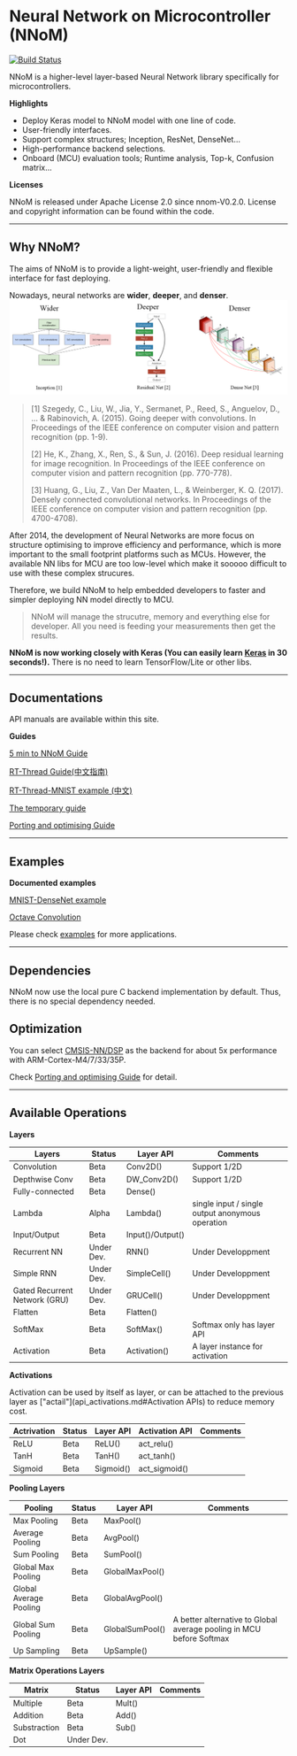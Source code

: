 # Neural Network on Microcontroller (NNoM)

[![Build Status](https://travis-ci.org/majianjia/nnom.svg?branch=master)](https://travis-ci.org/majianjia/nnom)

NNoM is a higher-level layer-based Neural Network library specifically for microcontrollers. 

**Highlights**

- Deploy Keras model to NNoM model with one line of code.
- User-friendly interfaces.
- Support complex structures; Inception, ResNet, DenseNet...
- High-performance backend selections.
- Onboard (MCU) evaluation tools; Runtime analysis, Top-k, Confusion matrix... 

**Licenses**

NNoM is released under Apache License 2.0 since nnom-V0.2.0. 
License and copyright information can be found within the code.

---

## Why NNoM?
The aims of NNoM is to provide a light-weight, user-friendly and flexible interface for fast deploying.

Nowadays, neural networks are **wider**, **deeper**, and **denser**.
![](figures/nnom_wdd.png)
>[1] Szegedy, C., Liu, W., Jia, Y., Sermanet, P., Reed, S., Anguelov, D., ... & Rabinovich, A. (2015). Going deeper with convolutions. In Proceedings of the IEEE conference on computer vision and pattern recognition (pp. 1-9).
>
>[2] He, K., Zhang, X., Ren, S., & Sun, J. (2016). Deep residual learning for image recognition. In Proceedings of the IEEE conference on computer vision and pattern recognition (pp. 770-778).
>
>[3] Huang, G., Liu, Z., Van Der Maaten, L., & Weinberger, K. Q. (2017). Densely connected convolutional networks. In Proceedings of the IEEE conference on computer vision and pattern recognition (pp. 4700-4708).


After 2014, the development of Neural Networks are more focus on structure optimising to improve efficiency and performance, which is more important to the small footprint platforms such as MCUs. 
However, the available NN libs for MCU are too low-level which make it sooooo difficult to use with these complex strucures. 

Therefore, we build NNoM to help embedded developers to faster and simpler deploying NN model directly to MCU. 
> NNoM will manage the strucutre, memory and everything else for developer. All you need is feeding your measurements then get the results. 

**NNoM is now working closely with Keras (You can easily learn [**Keras**](https://keras.io/) in 30 seconds!).**
There is no need to learn TensorFlow/Lite or other libs.  


---

## Documentations
API manuals are available within this site. 

**Guides**

[5 min to NNoM Guide](guide_5_min_to_nnom.md)

[RT-Thread Guide(中文指南)](rt-thread_guide.md)

[RT-Thread-MNIST example (中文)](example_mnist_simple_cn.md)

[The temporary guide](A_Temporary_Guide_to_NNoM.md)

[Porting and optimising Guide](Porting_and_Optimisation_Guide.md) 

---

## Examples

**Documented examples**

[MNIST-DenseNet example](https://github.com/majianjia/nnom/tree/master/examples/mnist-densenet)

[Octave Convolution](https://github.com/majianjia/nnom/tree/master/examples/octave-conv)

Please check [examples](https://github.com/majianjia/nnom/tree/master/examples) for more applications. 

---


## Dependencies

NNoM now use the local pure C backend implementation by default. Thus, there is no special dependency needed. 

## Optimization
You can select [CMSIS-NN/DSP](https://github.com/ARM-software/CMSIS_5/tree/develop/CMSIS/NN) as the backend for about 5x performance with ARM-Cortex-M4/7/33/35P. 

Check [Porting and optimising Guide](Porting_and_Optimisation_Guide.md) for detail. 


---
## Available Operations


**Layers**

| Layers | Status |Layer API|Comments|
| ------ |-- |--|--|
| Convolution  | Beta|Conv2D()|Support 1/2D|
| Depthwise Conv | Beta|DW_Conv2D()|Support 1/2D|
| Fully-connected | Beta| Dense()| |
| Lambda |Alpha| Lambda() |single input / single output anonymous operation| 
| Input/Output |Beta | Input()/Output()| |
| Recurrent NN | Under Dev.| RNN()| Under Developpment |
| Simple RNN | Under Dev. | SimpleCell()| Under Developpment |
| Gated Recurrent Network (GRU)| Under Dev. | GRUCell()| Under Developpment |
| Flatten|Beta | Flatten()| |
| SoftMax|Beta | SoftMax()| Softmax only has layer API| 
| Activation|Beta| Activation()|A layer instance for activation|

**Activations**

Activation can be used by itself as layer, or can be attached to the previous layer as ["actail"](api_activations.md#Activation APIs) to reduce memory cost.

| Actrivation | Status |Layer API|Activation API|Comments|
| ------ |-- |--|--|--|
| ReLU  | Beta|ReLU()|act_relu()||
| TanH | Beta|TanH()|act_tanh()||
|Sigmoid|Beta| Sigmoid()|act_sigmoid()||

**Pooling Layers**

| Pooling | Status |Layer API|Comments|
| ------ |-- |--|--|
| Max Pooling  | Beta|MaxPool()||
| Average Pooling | Beta|AvgPool()||
| Sum Pooling | Beta|SumPool()| |
| Global Max Pooling  | Beta|GlobalMaxPool()||
| Global Average Pooling | Beta|GlobalAvgPool()||
| Global Sum Pooling | Beta|GlobalSumPool()|A better alternative to Global average pooling in MCU before Softmax|
| Up Sampling | Beta|UpSample()||

**Matrix Operations Layers**

| Matrix | Status |Layer API|Comments|
| ------ |-- |--|--|
| Multiple  |Beta |Mult()||
| Addition  | Beta|Add()||
| Substraction  | Beta|Sub()||
| Dot  | Under Dev. |||



